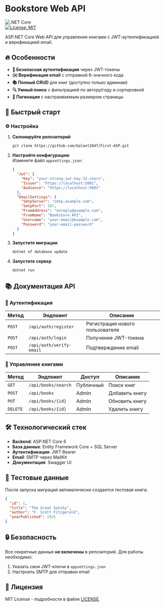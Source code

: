 # Bookstore Web API  

![.NET Core](https://img.shields.io/badge/.NET-6.0-blue)  
[![License: MIT](https://img.shields.io/badge/License-MIT-green.svg)](LICENSE)  

ASP.NET Core Web API для управления книгами с JWT-аутентификацией и верификацией email.  

## 🔥 Особенности  
- **🔐 Безопасная аутентификация** через JWT-токены  
- **✉️ Верификация email** с отправкой 6-значного кода  
- **📚 Полный CRUD** для книг (доступно только админам)  
- **🔍 Умный поиск** с фильтрацией по автору/году и сортировкой  
- **📃 Пагинация** с настраиваемым размером страницы  

## 🚀 Быстрый старт  

### ⚙️ Настройка  
1. **Склонируйте репозиторий**  
   ```bash  
   git clone https://github.com/Galant2847/First-ASP.git  
   ```  

2. **Настройте конфигурацию**  
   Измените файл `appsettings.json`:  
   ```json  
   {
     "Jwt": {
       "Key": "your-strong-jwt-key-32-chars",  
       "Issuer": "https://localhost:5001",  
       "Audience": "https://localhost:5001"  
     },
     "EmailSettings": {
       "SmtpServer": "smtp.example.com",  
       "SmtpPort": 587,  
       "FromAddress": "noreply@example.com",  
       "FromName": "Bookstore API",  
       "Username": "your-email@example.com",  
       "Password": "your-email-password"  
     }
   }  
   ```  

3. **Запустите миграции**  
   ```bash  
   dotnet ef database update  
   ```  

4. **Запустите сервер**  
   ```bash  
   dotnet run  
   ```  

## 📚 Документация API  

### 🔐 Аутентификация  
| Метод | Эндпоинт | Описание |  
|-------|----------|----------|  
| `POST` | `/api/auth/register` | Регистрация нового пользователя |  
| `POST` | `/api/auth/login` | Получение JWT-токена |  
| `POST` | `/api/auth/verify-email` | Подтверждение email |  

### 📖 Управление книгами  
| Метод | Эндпоинт | Доступ | Описание |  
|-------|----------|--------|----------|  
| `GET` | `/api/books/search` | Публичный | Поиск книг |  
| `POST` | `/api/books` | Admin | Добавить книгу |  
| `PUT` | `/api/books/{id}` | Admin | Обновить книгу |  
| `DELETE` | `/api/books/{id}` | Admin | Удалить книгу |  

## 🛠 Технологический стек  
- **Backend**: ASP.NET Core 6  
- **База данных**: Entity Framework Core + SQL Server  
- **Аутентификация**: JWT Bearer  
- **Email**: SMTP через MailKit  
- **Документация**: Swagger UI  

## 🧪 Тестовые данные  
После запуска миграций автоматически создается тестовая книга:  
```json  
{
  "id": 1,
  "title": "The Great Gatsby",
  "author": "F. Scott Fitzgerald",  
  "yearPublished": 1925  
}  
```  

## 🔒 Безопасность  
Все секретные данные **не включены** в репозиторий. Для работы необходимо:  
1. Указать свои JWT-ключи в `appsettings.json`  
2. Настроить SMTP для отправки email  

## 📄 Лицензия  
MIT License - подробности в файле [LICENSE](LICENSE).  
